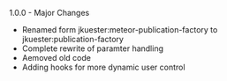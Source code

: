 1.0.0 - Major Changes

* Renamed form jkuester:meteor-publication-factory to jkuester:publication-factory
* Complete rewrite of paramter handling
* Aemoved old code
* Adding hooks for more dynamic user control
